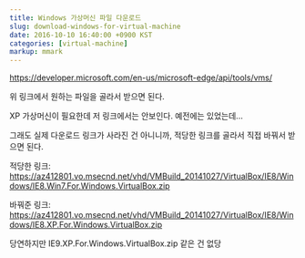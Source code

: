 ```yaml
---
title: Windows 가상머신 파일 다운로드
slug: download-windows-for-virtual-machine
date: 2016-10-10 16:40:00 +0900 KST
categories: [virtual-machine]
markup: mmark
---
```


<https://developer.microsoft.com/en-us/microsoft-edge/api/tools/vms/>

위 링크에서 원하는 파일을 골라서 받으면 된다.

XP 가상머신이 필요한데 저 링크에서는 안보인다.
예전에는 있었는데...

그래도 실제 다운로드 링크가 사라진 건 아니니까,
적당한 링크를 골라서 직접 바꿔서 받으면 된다.

적당한 링크: <https://az412801.vo.msecnd.net/vhd/VMBuild_20141027/VirtualBox/IE8/Windows/IE8.Win7.For.Windows.VirtualBox.zip>

바꿔준 링크: <https://az412801.vo.msecnd.net/vhd/VMBuild_20141027/VirtualBox/IE8/Windows/IE8.XP.For.Windows.VirtualBox.zip>

당연하지만 IE9.XP.For.Windows.VirtualBox.zip 같은 건 없당
